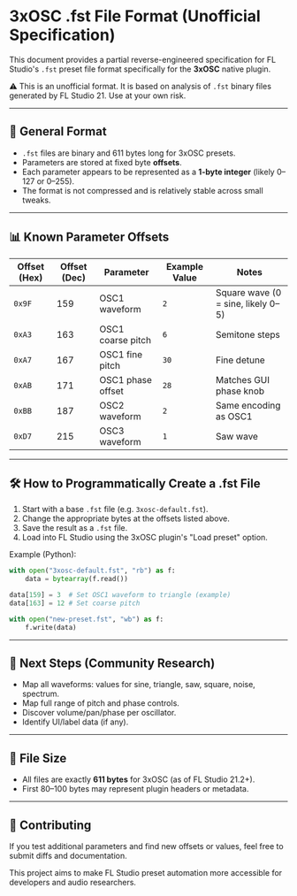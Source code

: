 
# 3xOSC .fst File Format (Unofficial Specification)

This document provides a partial reverse-engineered specification for FL Studio's `.fst` preset file format
specifically for the **3xOSC** native plugin.

⚠️ This is an unofficial format. It is based on analysis of `.fst` binary files generated by FL Studio 21. Use at your own risk.

---

## 🔧 General Format

- `.fst` files are binary and 611 bytes long for 3xOSC presets.
- Parameters are stored at fixed byte **offsets**.
- Each parameter appears to be represented as a **1-byte integer** (likely 0–127 or 0–255).
- The format is not compressed and is relatively stable across small tweaks.

---

## 📊 Known Parameter Offsets

| Offset (Hex) | Offset (Dec) | Parameter           | Example Value | Notes                                 |
|--------------|--------------|---------------------|----------------|----------------------------------------|
| `0x9F`       | 159          | OSC1 waveform       | `2`            | Square wave (0 = sine, likely 0–5)     |
| `0xA3`       | 163          | OSC1 coarse pitch   | `6`            | Semitone steps                         |
| `0xA7`       | 167          | OSC1 fine pitch     | `30`           | Fine detune                            |
| `0xAB`       | 171          | OSC1 phase offset   | `28`           | Matches GUI phase knob                 |
| `0xBB`       | 187          | OSC2 waveform       | `2`            | Same encoding as OSC1                  |
| `0xD7`       | 215          | OSC3 waveform       | `1`            | Saw wave                               |

---

## 🛠 How to Programmatically Create a .fst File

1. Start with a base `.fst` file (e.g. `3xosc-default.fst`).
2. Change the appropriate bytes at the offsets listed above.
3. Save the result as a `.fst` file.
4. Load into FL Studio using the 3xOSC plugin's "Load preset" option.

Example (Python):
```python
with open("3xosc-default.fst", "rb") as f:
    data = bytearray(f.read())

data[159] = 3  # Set OSC1 waveform to triangle (example)
data[163] = 12 # Set coarse pitch

with open("new-preset.fst", "wb") as f:
    f.write(data)
```

---

## 🧪 Next Steps (Community Research)

- Map all waveforms: values for sine, triangle, saw, square, noise, spectrum.
- Map full range of pitch and phase controls.
- Discover volume/pan/phase per oscillator.
- Identify UI/label data (if any).

---

## 📁 File Size

- All files are exactly **611 bytes** for 3xOSC (as of FL Studio 21.2+).
- First 80–100 bytes may represent plugin headers or metadata.

---

## 📢 Contributing

If you test additional parameters and find new offsets or values, feel free to submit diffs and documentation.

This project aims to make FL Studio preset automation more accessible for developers and audio researchers.
